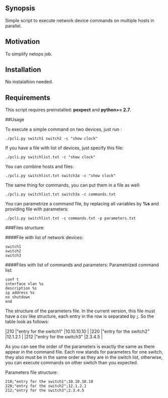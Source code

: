 ## Synopsis

Simple script to execute network device commands on multiple hosts in parallel.

## Motivation

To simplify netops job. 

## Installation

No instalaltion needed. 

## Requirements

This script requires preinstalled: **pexpect** and **python>= 2.7**.

##Usage

To execute a simple command on two devices, just run :
```
./pcli.py switch1 switch2 -c "show clock"
```

If you have a file with list of devices, just specify this file: 
```
./pcli.py switchlist.txt -c "show clock"
```
You can combine hosts and files:
```
./pcli.py switchlist.txt switch3a -c "show clock"
```
The same thing for commands, you can put them in a file as well:
```
./pcli.py switchlist.txt switch3a -c commands.txt
```
You can parametrize a command file, by replacing all variables by **%s** and providing file with parameters: 
```
./pcli.py switchlist.txt -c commands.txt -p parameters.txt
```
###Files structure:

####File with list of network devices: 
```
switch1
switch2
switch3
```
####Files with list of commands and parameters:
Parametrized command list:

```
conf t
interface vlan %s
description %s
ip address %s 
no shutdown
end
```

The structure of the parameters file. In the current version, this file must have a csv like structure, each entry in the row is separated by **;**. So the table look as follows:

|210   |"entry for the switch1"   |10.10.10.10 |
|220   |"entry for the switch2"   |12.1.2.1    |
|212   |"entry for the switch3"   |2.3.4.5     |

As you can see the order of the parameters is exactly the same as there appear in the command file. Each row stands for parameters for one switch, they also must be in the same order as they are in the switch list, otherwise, you can execute commands on other switch than you expected.

Parameters file structure:
```
210;"entry for the switch1";10.10.10.10
220;"entry for the switch2";12.1.2.1
212;"entry for the switch3";2.3.4.5
```


